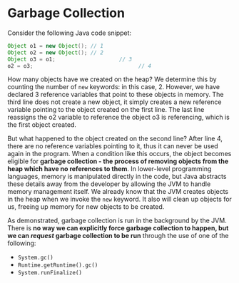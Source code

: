 # Garbage Collection
Consider the following Java code snippet:

```java
Object o1 = new Object(); // 1
Object o2 = new Object(); // 2
Object o3 = o1;                    // 3
o2 = o3;                                 // 4
```

How many objects have we created on the heap? We determine this by counting the number of `new` keywords: in this case, 2. However, we have declared 3 reference variables that point to these objects in memory. The third line does not create a new object, it simply creates a new reference variable pointing to the object created on the first line. The last line reassigns the o2 variable to reference the object o3 is referencing, which is the first object created.

But what happened to the object created on the second line? After line 4, there are no reference variables pointing to it, thus it can never be used again in the program. When a condition like this occurs, the object becomes eligible for **garbage collection - the process of removing objects from the heap which have no references to them**. In lower-level programming languages, memory is manipulated directly in the code, but Java abstracts these details away from the developer by allowing the JVM to handle memory management itself. We already know that the JVM creates objects in the heap when we invoke the `new` keyword. It also will clean up objects for us, freeing up memory for new objects to be created.

As demonstrated, garbage collection is run in the background by the JVM. There is **no way we can explicitly force garbage collection to happen, but we can *request* garbage collection to be run** through the use of one of the following:
- `System.gc()`
- `Runtime.getRuntime().gc()`
- `System.runFinalize()`